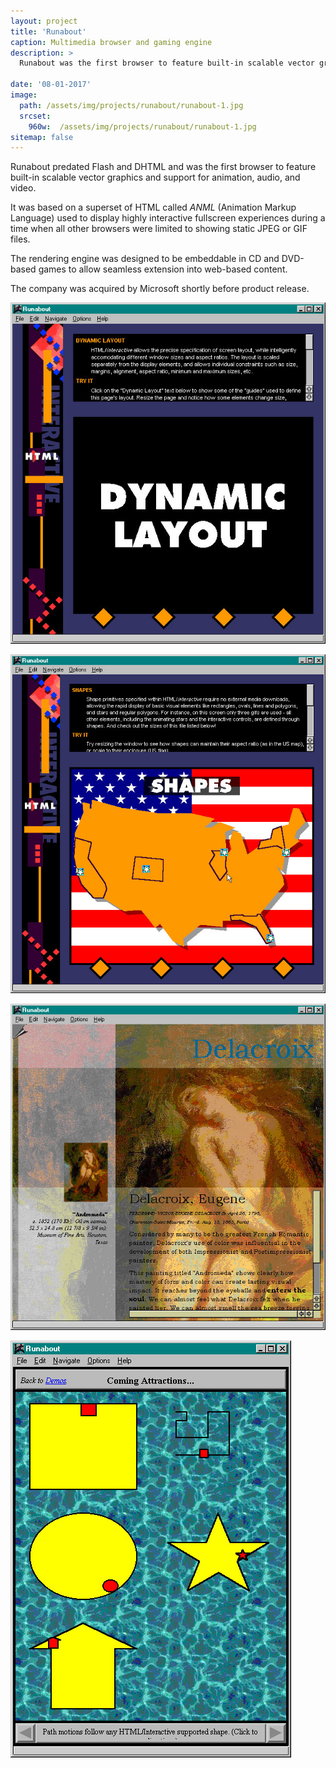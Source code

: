 ```yaml
---
layout: project
title: 'Runabout'
caption: Multimedia browser and gaming engine
description: >
  Runabout was the first browser to feature built-in scalable vector graphics and animation.

date: '08-01-2017'
image: 
  path: /assets/img/projects/runabout/runabout-1.jpg
  srcset: 
    960w:  /assets/img/projects/runabout/runabout-1.jpg
sitemap: false
---
```


Runabout predated Flash and DHTML and was the first browser to feature built-in scalable vector graphics and support for animation, audio, and video. 

It was based on a superset of HTML called *ANML* (Animation Markup Language) used to display highly interactive fullscreen experiences during a time when all other browsers were limited to showing static JPEG or GIF files.

The rendering engine was designed to be embeddable in CD and DVD-based games to allow seamless extension into web-based content.

The company was acquired by Microsoft shortly before product release.


![](/assets/img/projects/runabout/runabout-1.jpg)

![](/assets/img/projects/runabout/runabout-2.jpg)

![](/assets/img/projects/runabout/runabout-3.jpg)

![](/assets/img/projects/runabout/runabout-4.jpg)

